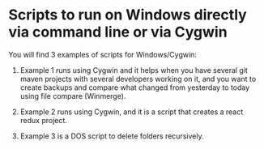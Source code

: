 # Scripts to run on Windows directly via command line or via Cygwin

You will find 3 examples of scripts for Windows/Cygwin:

1) Example 1 runs using Cygwin and it helps when you have several git maven projects with several developers working
on it, and you want to create backups and compare what changed from yesterday to today using file compare (Winmerge).

2) Example 2 runs using Cygwin, and it is a script that creates a react redux project.

3) Example 3 is a DOS script to delete folders recursively.

